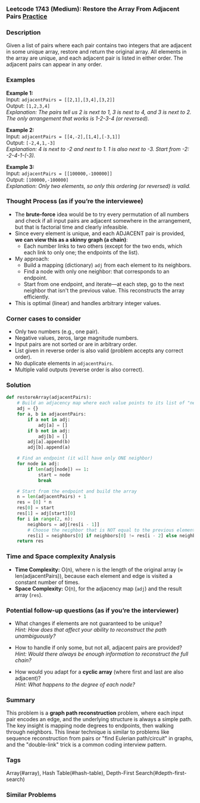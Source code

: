 ### Leetcode 1743 (Medium): Restore the Array From Adjacent Pairs [Practice](https://leetcode.com/problems/restore-the-array-from-adjacent-pairs)

### Description  
Given a list of pairs where each pair contains two integers that are adjacent in some unique array, restore and return the original array. All elements in the array are unique, and each adjacent pair is listed in either order. The adjacent pairs can appear in any order.

### Examples  

**Example 1:**  
Input: `adjacentPairs = [[2,1],[3,4],[3,2]]`  
Output: `[1,2,3,4]`  
*Explanation: The pairs tell us 2 is next to 1, 3 is next to 4, and 3 is next to 2. The only arrangement that works is 1-2-3-4 (or reversed).*

**Example 2:**  
Input: `adjacentPairs = [[4,-2],[1,4],[-3,1]]`  
Output: `[-2,4,1,-3]`  
*Explanation: 4 is next to -2 and next to 1. 1 is also next to -3. Start from -2: -2-4-1-(-3).*

**Example 3:**  
Input: `adjacentPairs = [[100000,-100000]]`  
Output: `[100000,-100000]`  
*Explanation: Only two elements, so only this ordering (or reversed) is valid.*


### Thought Process (as if you’re the interviewee)  
- The **brute-force** idea would be to try every permutation of all numbers and check if all input pairs are adjacent somewhere in the arrangement, but that is factorial time and clearly infeasible.
- Since every element is unique, and each ADJACENT pair is provided, **we can view this as a skinny graph (a chain)**:  
  - Each number links to two others (except for the two ends, which each link to only one; the endpoints of the list).
- My approach:
  - Build a mapping (dictionary) `adj` from each element to its neighbors.
  - Find a node with only one neighbor: that corresponds to an endpoint.
  - Start from one endpoint, and iterate—at each step, go to the next neighbor that isn't the previous value. This reconstructs the array efficiently.
- This is optimal (linear) and handles arbitrary integer values.

### Corner cases to consider  
- Only two numbers (e.g., one pair).
- Negative values, zeros, large magnitude numbers.
- Input pairs are not sorted or are in arbitrary order.
- List given in reverse order is also valid (problem accepts any correct order).
- No duplicate elements in `adjacentPairs`.
- Multiple valid outputs (reverse order is also correct).

### Solution

```python
def restoreArray(adjacentPairs):
    # Build an adjacency map where each value points to its list of "neighbors"
    adj = {}
    for a, b in adjacentPairs:
        if a not in adj:
            adj[a] = []
        if b not in adj:
            adj[b] = []
        adj[a].append(b)
        adj[b].append(a)

    # Find an endpoint (it will have only ONE neighbor)
    for node in adj:
        if len(adj[node]) == 1:
            start = node
            break

    # Start from the endpoint and build the array
    n = len(adjacentPairs) + 1
    res = [0] * n
    res[0] = start
    res[1] = adj[start][0]
    for i in range(2, n):
        neighbors = adj[res[i - 1]]
        # Choose the neighbor that is NOT equal to the previous element
        res[i] = neighbors[0] if neighbors[0] != res[i - 2] else neighbors[1]
    return res
```

### Time and Space complexity Analysis  

- **Time Complexity:** O(n), where n is the length of the original array (≈ len(adjacentPairs)), because each element and edge is visited a constant number of times.
- **Space Complexity:** O(n), for the adjacency map (`adj`) and the result array (`res`).

### Potential follow-up questions (as if you’re the interviewer)  

- What changes if elements are not guaranteed to be unique?  
  *Hint: How does that affect your ability to reconstruct the path unambiguously?*

- How to handle if only some, but not all, adjacent pairs are provided?  
  *Hint: Would there always be enough information to reconstruct the full chain?*

- How would you adapt for a **cyclic array** (where first and last are also adjacent)?  
  *Hint: What happens to the degree of each node?*

### Summary
This problem is a **graph path reconstruction** problem, where each input pair encodes an edge, and the underlying structure is always a simple path. The key insight is mapping node degrees to endpoints, then walking through neighbors. This linear technique is similar to problems like sequence reconstruction from pairs or "find Eulerian path/circuit" in graphs, and the "double-link" trick is a common coding interview pattern.

### Tags
Array(#array), Hash Table(#hash-table), Depth-First Search(#depth-first-search)

### Similar Problems
